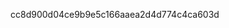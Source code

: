 cc8d900d04ce9b9e5c166aaea2d4d774c4ca603d
                                                                                                                                                                                                                                                                                                                                                                                                                                                                             